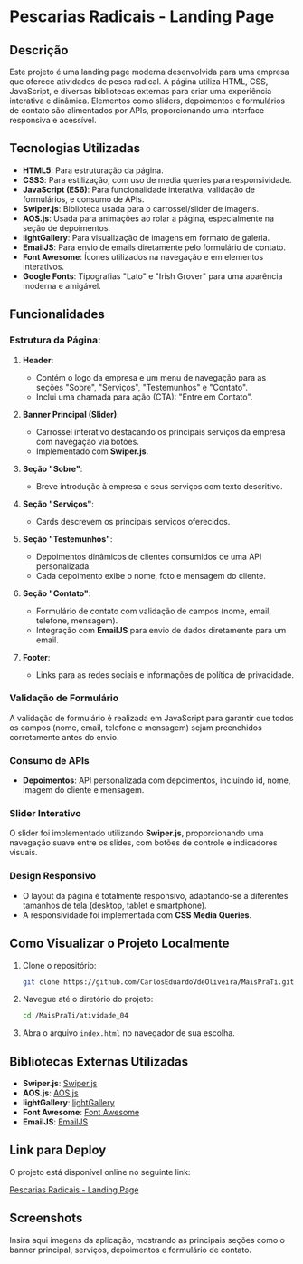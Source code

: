 # Pescarias Radicais - Landing Page

## Descrição

Este projeto é uma landing page moderna desenvolvida para uma empresa que oferece atividades de pesca radical. A página utiliza HTML, CSS, JavaScript, e diversas bibliotecas externas para criar uma experiência interativa e dinâmica. Elementos como sliders, depoimentos e formulários de contato são alimentados por APIs, proporcionando uma interface responsiva e acessível.

## Tecnologias Utilizadas

- **HTML5**: Para estruturação da página.
- **CSS3**: Para estilização, com uso de media queries para responsividade.
- **JavaScript (ES6)**: Para funcionalidade interativa, validação de formulários, e consumo de APIs.
- **Swiper.js**: Biblioteca usada para o carrossel/slider de imagens.
- **AOS.js**: Usada para animações ao rolar a página, especialmente na seção de depoimentos.
- **lightGallery**: Para visualização de imagens em formato de galeria.
- **EmailJS**: Para envio de emails diretamente pelo formulário de contato.
- **Font Awesome**: Ícones utilizados na navegação e em elementos interativos.
- **Google Fonts**: Tipografias "Lato" e "Irish Grover" para uma aparência moderna e amigável.

## Funcionalidades

### Estrutura da Página:

1. **Header**:
   - Contém o logo da empresa e um menu de navegação para as seções "Sobre", "Serviços", "Testemunhos" e "Contato".
   - Inclui uma chamada para ação (CTA): "Entre em Contato".

2. **Banner Principal (Slider)**:
   - Carrossel interativo destacando os principais serviços da empresa com navegação via botões.
   - Implementado com **Swiper.js**.

3. **Seção "Sobre"**:
   - Breve introdução à empresa e seus serviços com texto descritivo.

4. **Seção "Serviços"**:
   - Cards descrevem os principais serviços oferecidos.

5. **Seção "Testemunhos"**:
   - Depoimentos dinâmicos de clientes consumidos de uma API personalizada.
   - Cada depoimento exibe o nome, foto e mensagem do cliente.

6. **Seção "Contato"**:
   - Formulário de contato com validação de campos (nome, email, telefone, mensagem).
   - Integração com **EmailJS** para envio de dados diretamente para um email.

7. **Footer**:
   - Links para as redes sociais e informações de política de privacidade.

### Validação de Formulário

A validação de formulário é realizada em JavaScript para garantir que todos os campos (nome, email, telefone e mensagem) sejam preenchidos corretamente antes do envio.

### Consumo de APIs

- **Depoimentos**: API personalizada com depoimentos, incluindo id, nome, imagem do cliente e mensagem.

### Slider Interativo

O slider foi implementado utilizando **Swiper.js**, proporcionando uma navegação suave entre os slides, com botões de controle e indicadores visuais.

### Design Responsivo

- O layout da página é totalmente responsivo, adaptando-se a diferentes tamanhos de tela (desktop, tablet e smartphone).
- A responsividade foi implementada com **CSS Media Queries**.

## Como Visualizar o Projeto Localmente

1. Clone o repositório:
   ```bash
   git clone https://github.com/CarlosEduardoVdeOliveira/MaisPraTi.git
   ```

2. Navegue até o diretório do projeto:
   ```bash
   cd /MaisPraTi/atividade_04
   ```

3. Abra o arquivo `index.html` no navegador de sua escolha.

## Bibliotecas Externas Utilizadas

- **Swiper.js**: [Swiper.js](https://swiperjs.com/)
- **AOS.js**: [AOS.js](https://michalsnik.github.io/aos/)
- **lightGallery**: [lightGallery](https://www.lightgalleryjs.com/)
- **Font Awesome**: [Font Awesome](https://fontawesome.com/)
- **EmailJS**: [EmailJS](https://www.emailjs.com/)

## Link para Deploy

O projeto está disponível online no seguinte link:

[Pescarias Radicais - Landing Page](https://mais-pra-ti-gilt.vercel.app/)

## Screenshots

Insira aqui imagens da aplicação, mostrando as principais seções como o banner principal, serviços, depoimentos e formulário de contato.
